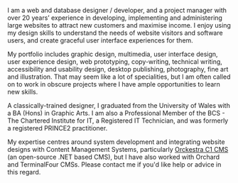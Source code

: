 I am a web and database designer / developer, and a project manager with over 20 years’ experience in developing, implementing and administering large websites to attract new customers and maximise income. I enjoy using my design skills to understand the needs of website visitors and software users, and create graceful user interface experiences for them.

My portfolio includes graphic design, multimedia, user interface design, user experience design, web prototyping, copy-writing, technical writing, accessibility and usability design, desktop publishing, photography, fine art and illustration. That may seem like a lot of specialities, but I am often called on to work in obscure projects where I have ample opportunities to learn new skills.

A classically-trained designer, I graduated from the University of Wales with a BA (Hons) in Graphic Arts. I am also a Professional Member of the BCS - The Chartered Institute for IT, a Registered IT Technician, and was formerly a registered PRINCE2 practitioner.

My expertise centres around system development and integrating website designs with Content Management Systems, particularly [Orckestra C1 CMS](https://github.com/Orckestra/C1-CMS-Foundation) (an open-source .NET based CMS), but I have also worked with Orchard and TerminalFour CMSs. Please contact me if you'd like help or advice in this regard.
